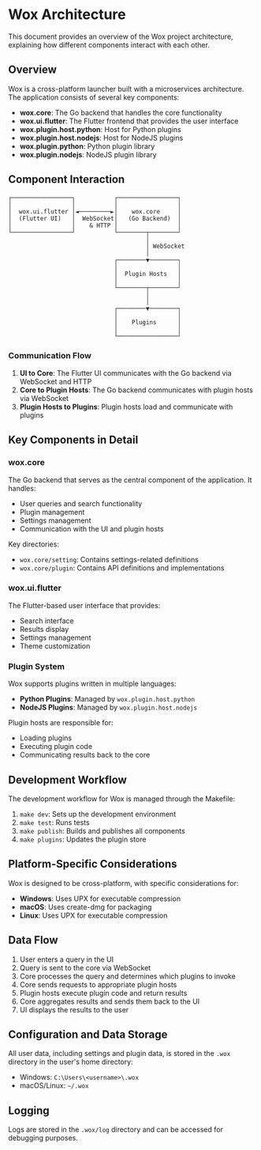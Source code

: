 # Wox Architecture

This document provides an overview of the Wox project architecture, explaining how different components interact with each other.

## Overview

Wox is a cross-platform launcher built with a microservices architecture. The application consists of several key components:

- **wox.core**: The Go backend that handles the core functionality
- **wox.ui.flutter**: The Flutter frontend that provides the user interface
- **wox.plugin.host.python**: Host for Python plugins
- **wox.plugin.host.nodejs**: Host for NodeJS plugins
- **wox.plugin.python**: Python plugin library
- **wox.plugin.nodejs**: NodeJS plugin library

## Component Interaction

```
┌─────────────────┐           ┌─────────────────┐
│                 │           │                 │
│  wox.ui.flutter │◄─────────►│    wox.core     │
│  (Flutter UI)   │  WebSocket│   (Go Backend)  │
│                 │    & HTTP │                 │
└─────────────────┘           └────────┬────────┘
                                       │
                                       │ WebSocket
                                       │
                              ┌────────▼────────┐
                              │                 │
                              │  Plugin Hosts   │
                              │                 │
                              └────────┬────────┘
                                       │
                                       │
                              ┌────────▼────────┐
                              │                 │
                              │    Plugins      │
                              │                 │
                              └─────────────────┘
```

### Communication Flow

1. **UI to Core**: The Flutter UI communicates with the Go backend via WebSocket and HTTP
2. **Core to Plugin Hosts**: The Go backend communicates with plugin hosts via WebSocket
3. **Plugin Hosts to Plugins**: Plugin hosts load and communicate with plugins

## Key Components in Detail

### wox.core

The Go backend that serves as the central component of the application. It handles:

- User queries and search functionality
- Plugin management
- Settings management
- Communication with the UI and plugin hosts

Key directories:
- `wox.core/setting`: Contains settings-related definitions
- `wox.core/plugin`: Contains API definitions and implementations

### wox.ui.flutter

The Flutter-based user interface that provides:

- Search interface
- Results display
- Settings management
- Theme customization

### Plugin System

Wox supports plugins written in multiple languages:

- **Python Plugins**: Managed by `wox.plugin.host.python`
- **NodeJS Plugins**: Managed by `wox.plugin.host.nodejs`

Plugin hosts are responsible for:
- Loading plugins
- Executing plugin code
- Communicating results back to the core

## Development Workflow

The development workflow for Wox is managed through the Makefile:

1. `make dev`: Sets up the development environment
2. `make test`: Runs tests
3. `make publish`: Builds and publishes all components
4. `make plugins`: Updates the plugin store

## Platform-Specific Considerations

Wox is designed to be cross-platform, with specific considerations for:

- **Windows**: Uses UPX for executable compression
- **macOS**: Uses create-dmg for packaging
- **Linux**: Uses UPX for executable compression

## Data Flow

1. User enters a query in the UI
2. Query is sent to the core via WebSocket
3. Core processes the query and determines which plugins to invoke
4. Core sends requests to appropriate plugin hosts
5. Plugin hosts execute plugin code and return results
6. Core aggregates results and sends them back to the UI
7. UI displays the results to the user

## Configuration and Data Storage

All user data, including settings and plugin data, is stored in the `.wox` directory in the user's home directory:

- Windows: `C:\Users\<username>\.wox`
- macOS/Linux: `~/.wox`

## Logging

Logs are stored in the `.wox/log` directory and can be accessed for debugging purposes. 